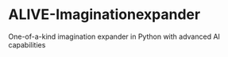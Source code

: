 # ALIVE-Imaginationexpander
One-of-a-kind imagination expander in Python with advanced AI capabilities
